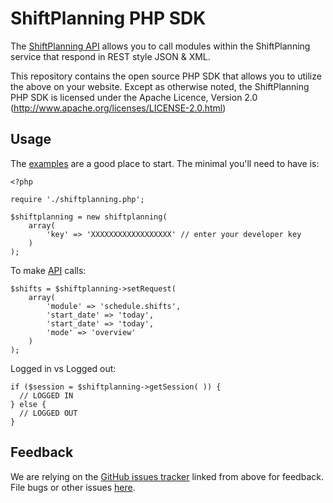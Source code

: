 ShiftPlanning PHP SDK
================

The [ShiftPlanning API](http://www.shiftplanning.com/api/) allows you to call modules within the ShiftPlanning service that respond in REST style JSON & XML.

This repository contains the open source PHP SDK that allows you to utilize the
above on your website. Except as otherwise noted, the ShiftPlanning PHP SDK
is licensed under the Apache Licence, Version 2.0
(http://www.apache.org/licenses/LICENSE-2.0.html)


Usage
-----

The [examples][examples] are a good place to start. The minimal you'll need to
have is:

	<?php

	require './shiftplanning.php';

	$shiftplanning = new shiftplanning(
		array(
			'key' => 'XXXXXXXXXXXXXXXXXX' // enter your developer key
		)
	);

To make [API][API] calls:

	$shifts = $shiftplanning->setRequest(
		array(
			'module' => 'schedule.shifts',
			'start_date' => 'today',
			'start_date' => 'today',
			'mode' => 'overview'
		)
	);

Logged in vs Logged out:

	if ($session = $shiftplanning->getSession( )) {
	  // LOGGED IN
	} else {
	  // LOGGED OUT
	}

[examples]: https://github.com/shiftplanning/PHP-SDK/tree/master/examples/
[API]: http://www.shiftplanning.com/api/


Feedback
--------

We are relying on the [GitHub issues tracker][issues] linked from above for
feedback. File bugs or other issues [here][issues].

[issues]: http://github.com/shiftplanning/PHP-SDK/issues
